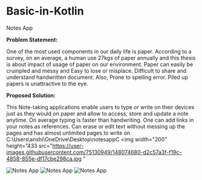 # Basic-in-Kotlin
Notes App

<b> Problem Statement: </b>

One of the most used components in our daily life is paper. According to a survey, on an average, a human use 27kgs of paper annually and this thesis is about impact of usage of paper on our environment. Paper can easily be crumpled and messy and Easy to lose or misplace. Difficult to share and understand handwritten document. Also, Prone to spelling error. Piled up papers is unattractive to the eye.

<b> Proposed Solution: </b>

This Note-taking applications enable users to type or write on their devices just as they would on paper and allow to access, store and update a note anytime. On average typing is faster than handwriting. One can add links in your notes as references. Can erase or edit text without messing up the pages and has almost unlimited pages to write on
C:\Users\anshi\OneDrive\Desktop\notesappC
<img width="200" height=”433 src="https://user-images.githubusercontent.com/75130949/148074680-d2c57a3f-f19c-4858-855e-df17cbe298ca.jpg " 




![Notes App](https://user-images.githubusercontent.com/75130949/148075098-38195924-c431-4d93-82f2-a2a55acbd215.jpg)
![Notes App](https://user-images.githubusercontent.com/75130949/148075185-cc85024f-d19b-4796-87af-d870d644d2ba.jpg)
![Notes App](https://user-images.githubusercontent.com/75130949/148075294-4a133b9a-2ae8-4316-bb48-2803831ef6b0.jpg)

